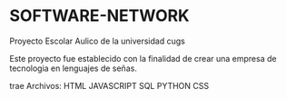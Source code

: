 # SOFTWARE-NETWORK
Proyecto Escolar Aulico de la universidad cugs

Este proyecto fue establecido con la finalidad de crear una empresa de tecnologia en lenguajes de señas.

trae Archivos:
HTML
JAVASCRIPT
SQL
PYTHON 
CSS
